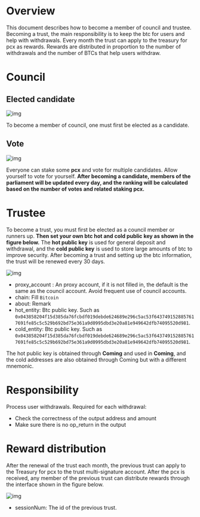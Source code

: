 # Overview

This document describes how to become a member of council and trustee. Becoming a trust, the main responsibility is to keep the btc for users and help with withdrawals. Every month the trust can apply to the treasury for  pcx as rewards. Rewards are distributed in proportion to the number of withdrawals and the number of BTCs that help users withdraw.

# Council

## Elected candidate

![img](https://cdn.jsdelivr.net/gh/hacpy/PictureBed@master/Document/16400546556771640054655670.png)

To become a member of council, one must first be elected as a candidate.

## Vote

![img](https://cdn.jsdelivr.net/gh/hacpy/PictureBed@master/Document/16400548057191640054805712.png)

Everyone can stake some **pcx** and vote for multiple candidates. Allow yourself to vote for yourself. **After becoming a candidate, members of the parliament will be updated every day, and the ranking will be calculated based on the number of votes and related staking pcx.**

# Trustee

To become a trust, you must first be elected as a council member or runners up. **Then set your own btc hot and cold public key as shown in the figure below.** The **hot public key** is used for general deposit and withdrawal, and the **cold public key** is used to store large amounts of btc to improve security. After becoming a trust and setting up the btc information, the trust will be renewed every 30 days.

![img](https://cdn.jsdelivr.net/gh/hacpy/PictureBed@master/Document/16400549209591640054920952.png)

- proxy_account : An proxy account, if it is not filled in, the default is the same as the council account. Avoid frequent use of council accounts.
- chain: Fill `Bitcoin`
- about: Remark
- hot_entity: Btc public key. Such as `0x043858204f15d385da76fcbdf019debde624689e296c5ac53f6437491528857617691fe85c5c529b692bd75e361a9d0995dbd3e20a81e949642dfb74095520d981`.
- cold_entity: Btc public key. Such as `0x043858204f15d385da76fcbdf019debde624689e296c5ac53f6437491528857617691fe85c5c529b692bd75e361a9d0995dbd3e20a81e949642dfb74095520d981`.

The hot public key is obtained through **Coming** and used in **Coming**, and the cold addresses are also obtained through Coming but with a different mnemonic.

# Responsibility

Process user withdrawals. Required for each withdrawal:

- Check the correctness of the output address and amount
- Make sure there is no op_return in the output

# Reward distribution

After the renewal of the trust each month, the previous trust can apply to the Treasury for pcx to the trust multi-signature account. After the pcx is received, any member of the previous trust can distribute rewards through the interface shown in the figure below. 

![img](https://cdn.jsdelivr.net/gh/hacpy/PictureBed@master/Document/16400549742281640054974219.png)

- sessionNum: The id of the previous trust.
